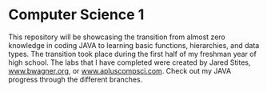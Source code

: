 # Computer Science 1
This repository will be showcasing the transition from almost zero knowledge in coding JAVA to learning basic functions, hierarchies, and data types. The transition took place during the first half of my freshman year of high school. The labs that I have completed were created by Jared Stites, www.bwagner.org, or www.apluscompsci.com. Check out my JAVA progress through the different branches.
